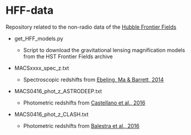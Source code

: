 # HFF-data

Repository related to the non-radio data of the [Hubble Frontier Fields](http://www.stsci.edu/hst/campaigns/frontier-fields/)

* get_HFF_models.py
  * Script to download the gravitational lensing magnification models from the HST Frontier Fields archive

* MACSxxxx_spec_z.txt
  * Spectroscopic redshifts from [Ebeling, Ma & Barrett, 2014](http://adsabs.harvard.edu/abs/2014ApJS..211...21E)

* MACS0416_phot_z_ASTRODEEP.txt
  * Photometric redshifts from [Castellano et al., 2016](http://adsabs.harvard.edu/abs/2016A%26A...590A..31C)

* MACS0416_phot_z_CLASH.txt
  * Photometric redshifts from [Balestra et al., 2016](http://adsabs.harvard.edu/abs/2016ApJS..224...33B)
